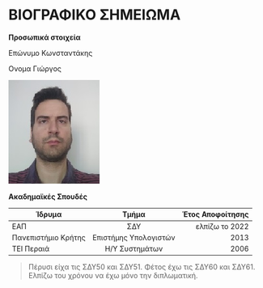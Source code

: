 # ΒΙΟΓΡΑΦΙΚΟ ΣΗΜΕΙΩΜΑ

**Προσωπικά στοιχεία**

Επώνυμο Κωνσταντάκης

Ονομα Γιώργος

![](img/photo2.jpg)

**Ακαδημαϊκές Σπουδές**



| Ίδρυμα        | Τμήμα           | Έτος Αποφοίτησης  |
| ------------- |:-------------:| -----:|
| ΕΑΠ | ΣΔΥ      |    ελπίζω το 2022 |
| Πανεπιστήμιο Κρήτης      | Επιστήμης Υπολογιστών | 2013 |
| ΤΕΙ Περαιά     | Η/Υ Συστημάτων      |   2006 |


> Πέρυσι είχα τις ΣΔΥ50 και ΣΔΥ51.
> Φέτος έχω τις ΣΔΥ60 και ΣΔΥ61.
> Ελπίζω του χρόνου να έχω μόνο την διπλωματική.
